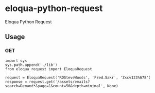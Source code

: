 eloqua-python-request
==================

Eloqua Python Request

## Usage

### GET
	import sys
	sys.path.append('./lib')
	from eloqua_request import EloquaRequest
	
	request = EloquaRequest('RDSteveWoods', 'Fred.Sakr', 'Zxcv123%678')
	response = request.get('/assets/emails?search=Demand*&page=1&count=50&depth=minimal', None)
